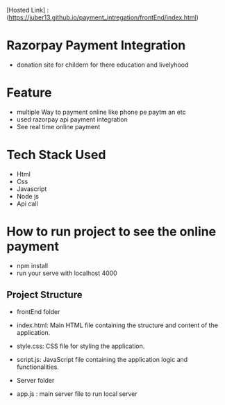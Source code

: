  [Hosted Link] : (https://juber13.github.io/payment_intregation/frontEnd/index.html)

# Razorpay Payment Integration

* donation site for childern for there education and livelyhood

# Feature 
* multiple Way to payment online like phone pe paytm an etc
* used razorpay api payment integration 
* See real time online payment 

# Tech Stack Used
* Html
* Css
* Javascript
* Node js
* Api call


# How to run project to see the online payment

* npm install
* run your serve with localhost 4000


## Project Structure

* frontEnd folder
* index.html: Main HTML file containing the structure and content of the application.
* style.css: CSS file for styling the application.
* script.js: JavaScript file containing the application logic and functionalities.

* Server folder
* app.js : main server file to run local server 
